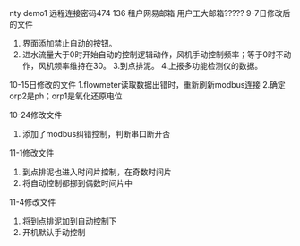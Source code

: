 nty demo1
远程连接密码474 136  租户网易邮箱 用户工大邮箱?????
9-7日修改后的文件 
1. 界面添加禁止自动的按钮。
2. 进水流量大于0时开始自动的控制逻辑动作，风机手动控制频率；等于0时不动作，风机频率维持在30。
3.到点排泥。
4.上报多功能检测仪的数据。

10-15日修改的文件
1.flowmeter读取数据出错时，重新刷新modbus连接
2.确定orp2是ph；orp1是氧化还原电位

10-24修改文件
1. 添加了modbus纠错控制，判断串口断开否

11-1修改文件 
1. 到点排泥也进入时间片控制，在奇数时间片
2. 将自动控制都挪到偶数时间片中

11-4修改文件
1. 将到点排泥加到自动控制下
2. 开机默认手动控制
